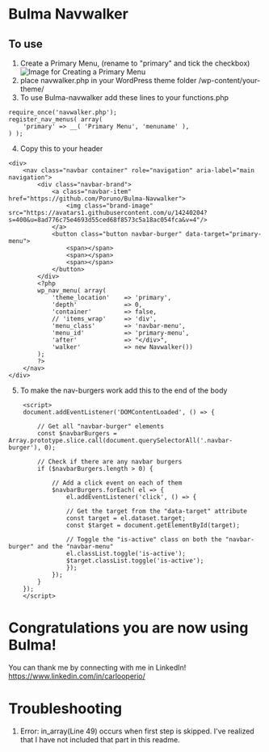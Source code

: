 # Bulma Navwalker

## To use
1) Create a Primary Menu, (rename to "primary" and tick the checkbox)
![Image for Creating a Primary Menu](https://lh3.googleusercontent.com/fife/ABSRlIqbyTKbfwbUawg9z1jp41rNFS4YX0ce_Wa_VHL6529yO0krs0RNpGU4O7rT4ipGKhIoP9tjBWgAMHOcb01P2yUBGJCCrmWHbqbVvxuDcT2j-L2RyVnVEA-TRFvsbj2S4MDmDFe4XY8OIgw21B8P243kAqoNhxVJhoucj9RTImhQJJ7b8nfDyk6R4zHdWBryKSQH2HMljjxe-X3mkwBtgCSW1nnFP8gWisMQDtqpMN9dhpimGq_qtu-kQbKhPv_gA8fIrShLQiDj1vRwjhC3Pn8DuuTHVTSIkGEjjIW_-xx9eHpO0RWk5Zdo4QpiYYYkFI2671JMgrUgB7JYI6J_AqHoSRmWplFGMTuWIJOUQ_Jq0-ziZVZzvTdXijY5Ib3n2uYzK5VkRAVGhdSxQmPD9NJpDUzpioulZY-Aw_S7gaDSa_w4p3WnN-U8ygB86ow5RHE8CDSvjQj-FZSlLfDmde-IZjc7ho0NHf5zUZ36ERng-Zxs5qTmCeT84yKl7hbM7VLTgbRsczH3Hao3rxSPtGznTufeGxc7CZlXxh--O91PZ92NmWYH21V8o7kJg-wI0mgT8u9JZi0p7S_MhaQSErQ1ew7IxWzddFlkkICNCMse_iBRZR9hMGtqvrn4VzLKe4r47qL54A1an4wK6yUetj1c-3szdivbW5exs35SRASTBT29TdgtY4KcagwJpvCGeWjb2fGvl0QNUQj1GtSezzn_YexvM0qhzA=w1362-h605-ft)
2) place navwalker.php in your WordPress theme folder /wp-content/your-theme/
3) To use Bulma-navwalker add these lines to your functions.php
```
require_once('navwalker.php');
register_nav_menus( array(
    'primary' => __( 'Primary Menu', 'menuname' ),
) );
```
4) Copy this to your header
```
<div>
    <nav class="navbar container" role="navigation" aria-label="main navigation">
        <div class="navbar-brand">
            <a class="navbar-item" href="https://github.com/Poruno/Bulma-Navwalker">
                <img class="brand-image" src="https://avatars1.githubusercontent.com/u/14240204?s=400&u=8ad776c75e4693d55ced68f8573c5a18ac054fca&v=4"/>
            </a>
            <button class="button navbar-burger" data-target="primary-menu">
                <span></span>
                <span></span>
                <span></span>
            </button>
        </div>
        <?php
        wp_nav_menu( array(
            'theme_location'    => 'primary',
            'depth'             => 0,
            'container'         => false,
            // 'items_wrap'     => 'div',
            'menu_class'        => 'navbar-menu',
            'menu_id'           => 'primary-menu',
            'after'             => "</div>",
            'walker'            => new Navwalker())
        );
        ?>
    </nav>
</div>
```
5) To make the nav-burgers work add this to the end of the body
```
	<script>
    document.addEventListener('DOMContentLoaded', () => {
        
        // Get all "navbar-burger" elements
        const $navbarBurgers = Array.prototype.slice.call(document.querySelectorAll('.navbar-burger'), 0);

        // Check if there are any navbar burgers
        if ($navbarBurgers.length > 0) {

            // Add a click event on each of them
            $navbarBurgers.forEach( el => {
                el.addEventListener('click', () => {

                // Get the target from the "data-target" attribute
                const target = el.dataset.target;
                const $target = document.getElementById(target);

                // Toggle the "is-active" class on both the "navbar-burger" and the "navbar-menu"
                el.classList.toggle('is-active');
                $target.classList.toggle('is-active');
                });
            });
        }
    });
    </script>
```

# Congratulations you are now using Bulma!
You can thank me by connecting with me in LinkedIn! https://www.linkedin.com/in/carlooperio/

# Troubleshooting
1) Error: in_array(Line 49) occurs when first step is skipped. I've realized that I have not included that part in this readme.
